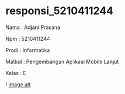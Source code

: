# responsi_5210411244

Nama    : Adjani Prasana

Npm     : 5210411244

Prodi   : Informatika

Matkul  : Pengembangan Aplikasi Mobile Lanjut

Kelas   : E

! [image alt](https://github.com/Adjani41/5210411244_Adjani-Prasana/blob/782689d2e9c7fdbd396aa7aa8e15806c82156b0c/Screenshot%202024-11-06%20195537.png?)
